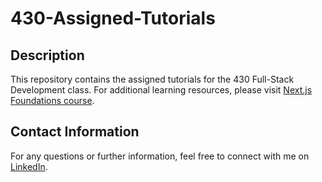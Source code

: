 # 430-Assigned-Tutorials

## Description
This repository contains the assigned tutorials for the 430 Full-Stack Development class. For additional learning resources, please visit [Next.js Foundations course](https://nextjs.org/learn/dashboard-app).

## Contact Information
For any questions or further information, feel free to connect with me on [LinkedIn](https://www.linkedin.com/in/juliana-lemos-588692206/).
